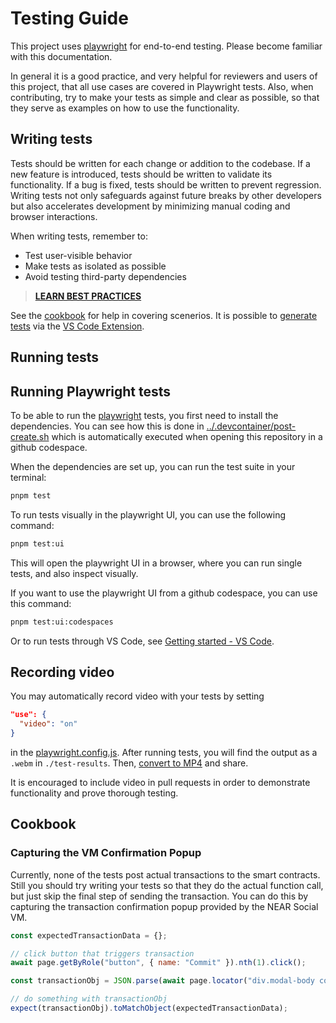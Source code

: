 # Testing Guide

This project uses [playwright](https://playwright.dev/) for end-to-end testing. Please become familiar with this documentation.

In general it is a good practice, and very helpful for reviewers and users of this project, that all use cases are covered in Playwright tests. Also, when contributing, try to make your tests as simple and clear as possible, so that they serve as examples on how to use the functionality.

## Writing tests

Tests should be written for each change or addition to the codebase.
If a new feature is introduced, tests should be written to validate its functionality. If a bug is fixed, tests should be written to prevent regression. Writing tests not only safeguards against future breaks by other developers but also accelerates development by minimizing manual coding and browser interactions.

When writing tests, remember to:

- Test user-visible behavior
- Make tests as isolated as possible
- Avoid testing third-party dependencies

> **[LEARN BEST PRACTICES](https://playwright.dev/docs/best-practices)**

See the [cookbook](#cookbook) for help in covering scenerios. It is possible to [generate tests](https://playwright.dev/docs/codegen) via the [VS Code Extension](https://marketplace.visualstudio.com/items?itemName=ms-playwright.playwright).

## Running tests

## Running Playwright tests

To be able to run the [playwright](https://playwright.dev) tests, you first need to install the dependencies. You can see how this is done in [../.devcontainer/post-create.sh](./.devcontainer/post-create.sh) which is automatically executed when opening this repository in a github codespace.

When the dependencies are set up, you can run the test suite in your terminal:

```bash
pnpm test
```



To run tests visually in the playwright UI, you can use the following command:

```bash
pnpm test:ui
```

This will open the playwright UI in a browser, where you can run single tests, and also inspect visually.

If you want to use the playwright UI from a github codespace, you can use this command:

```bash
pnpm test:ui:codespaces
```

Or to run tests through VS Code, see [Getting started - VS Code](https://playwright.dev/docs/getting-started-vscode).

## Recording video

You may automatically record video with your tests by setting

```json
"use": {
  "video": "on"
}
```

in the [playwright.config.js](../playwright.config.js). After running tests, you will find the output as a `.webm` in `./test-results`. Then, [convert to MP4](https://video.online-convert.com/convert/webm-to-mp4) and share.

It is encouraged to include video in pull requests in order to demonstrate functionality and prove thorough testing.

## Cookbook

### Capturing the VM Confirmation Popup

Currently, none of the tests post actual transactions to the smart contracts. Still you should try writing your tests so that they do the actual function call, but just skip the final step of sending the transaction. You can do this by capturing the transaction confirmation popup provided by the NEAR Social VM.

```javascript
const expectedTransactionData = {};

// click button that triggers transaction
await page.getByRole("button", { name: "Commit" }).nth(1).click();

const transactionObj = JSON.parse(await page.locator("div.modal-body code").innerText());

// do something with transactionObj
expect(transactionObj).toMatchObject(expectedTransactionData);
```

